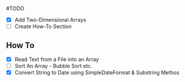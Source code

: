#TODO

- [x] Add Two-Dimensional Arrays
- [ ] Create How-To Section

## How To 
- [x] Read Text from a File into an Array
- [ ] Sort An Array - Bubble Sort etc.
- [x] Convert String to Date using SimpleDateFormat & Substring Methos